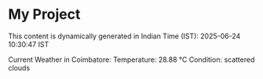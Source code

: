 # My Project

This content is dynamically generated in Indian Time (IST): 2025-06-24 10:30:47 IST


Current Weather in Coimbatore:
Temperature: 28.88 °C
Condition: scattered clouds
